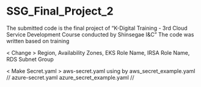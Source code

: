 # SSG_Final_Project_2
The submitted code is the final project of “K-Digital Training - 3rd Cloud
Service Development Course conducted by Shinsegae I&C”
The code was written based on training

< Change >
Region,
Availability Zones,
EKS Role Name,
IRSA Role Name,
RDS Subnet Group

< Make Secret.yaml >
aws-secret.yaml using by aws_secret_example.yaml
//
azure-secret.yaml azure_secret_example.yaml
//